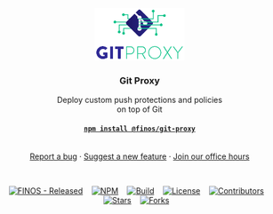 <br />
<div align="center">
  <a href="https://github.com/finos/git-proxy">
    <img src="./logo.png" alt="Logo" height="95">
  </a>

  <br />

  <h3 align="center">Git Proxy</h3>

  <p align="center">
    Deploy custom push protections and policies<br />on top of Git
    <br />
    <br />
    <a href="https://www.npmjs.com/package/@finos/git-proxy"><strong><code>npm install @finos/git-proxy</code></strong></a>
    <br />
    <br />
    <br />
    <a href="https://github.com/finos/git-proxy/issues/new?assignees=&labels=&projects=&template=bug_report.md&title=">Report a bug</a>
    ·
    <a href="https://github.com/finos/git-proxy/issues/new?assignees=&labels=&projects=&template=feature_request.md&title=">Suggest a new feature</a>
    ·
    <a href="/">Join our office hours</a>
  </p>

  <br />

[![FINOS - Released](https://cdn.jsdelivr.net/gh/finos/contrib-toolbox@master/images/badge-released.svg?colorA=000000)](https://finosfoundation.atlassian.net/wiki/display/FINOS/Released)&nbsp;&nbsp;&nbsp;
[![NPM](https://img.shields.io/npm/v/@finos/git-proxy?colorA=00C586&colorB=000000)](https://www.npmjs.com/package/@finos/git-proxy)&nbsp;&nbsp;&nbsp;
[![Build](https://img.shields.io/github/actions/workflow/status/finos/git-proxy/nodejs.yml?branch=main&label=CI&logo=github&colorA=00C586&colorB=000000)](https://github.com/finos/git-proxy/actions/workflows/nodejs.yml)&nbsp;&nbsp;&nbsp;
[![License](https://img.shields.io/github/license/finos/git-proxy?colorA=00C586&colorB=000000)](https://github.com/finos/git-proxy/blob/main/LICENSEP)&nbsp;&nbsp;&nbsp;
[![Contributors](https://img.shields.io/github/contributors/Citi/citi-ospo?colorA=00C586&colorB=000000)](https://github.com/finos/git-proxy/graphs/contributors)&nbsp;&nbsp;&nbsp;
[![Stars](https://img.shields.io/github/stars/Citi/citi-ospo?colorA=00C586&colorB=000000)](https://github.com/finos/git-proxy/stargazers)&nbsp;&nbsp;&nbsp;
[![Forks](https://img.shields.io/github/forks/finos/git-proxy?colorA=00C586&colorB=000000)](https://github.com/finos/git-proxy/forks)&nbsp;&nbsp;&nbsp;

</div>

